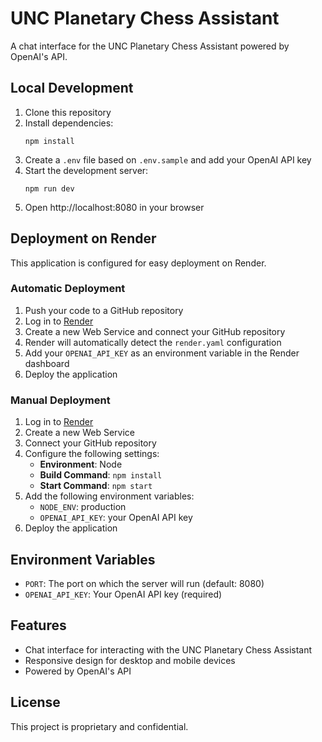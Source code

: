 # UNC Planetary Chess Assistant

A chat interface for the UNC Planetary Chess Assistant powered by OpenAI's API.

## Local Development

1. Clone this repository
2. Install dependencies:
   ```
   npm install
   ```
3. Create a `.env` file based on `.env.sample` and add your OpenAI API key
4. Start the development server:
   ```
   npm run dev
   ```
5. Open http://localhost:8080 in your browser

## Deployment on Render

This application is configured for easy deployment on Render.

### Automatic Deployment

1. Push your code to a GitHub repository
2. Log in to [Render](https://render.com)
3. Create a new Web Service and connect your GitHub repository
4. Render will automatically detect the `render.yaml` configuration
5. Add your `OPENAI_API_KEY` as an environment variable in the Render dashboard
6. Deploy the application

### Manual Deployment

1. Log in to [Render](https://render.com)
2. Create a new Web Service
3. Connect your GitHub repository
4. Configure the following settings:
   - **Environment**: Node
   - **Build Command**: `npm install`
   - **Start Command**: `npm start`
5. Add the following environment variables:
   - `NODE_ENV`: production
   - `OPENAI_API_KEY`: your OpenAI API key
6. Deploy the application

## Environment Variables

- `PORT`: The port on which the server will run (default: 8080)
- `OPENAI_API_KEY`: Your OpenAI API key (required)

## Features

- Chat interface for interacting with the UNC Planetary Chess Assistant
- Responsive design for desktop and mobile devices
- Powered by OpenAI's API

## License

This project is proprietary and confidential.
